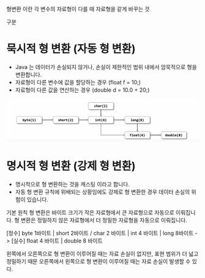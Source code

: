 형변환 이란
각 변수의 자료형이 다를 때 자료형을 같게 바꾸는 것

구분
# 묵시적 형 변환 (자동 형 변환)
* Java 는 데이터가 손실되지 않거나, 손실이 제한적인 범위 내에서 암묵적으로 형을 변환합니다.
* 자료형이 다른 변수에 값을 할당하는 경우 (float f = 10;)
* 자료형이 다른 값을 연산하는 경우 (double d = 10.0 + 20;)

![img.png](ImplicitConversion.png)

# 명시적 형 변환 (강제 형 변환)
* 명시적으로 형 변환하는 것을 캐스팅 이라고 합니다.
* 자동 형 변환 규칙에 위배되는 상황임에도 강제로 형 변환한 경우 데이터 손실의 위험이 있습니다.

기본 원칙
형 변환은 바이트 크기가 작은 자료형에서 큰 자료형으로 자동으로 이뤄집니다.
형 변환은 정밀하지 않은 자료형에서 더 정밀한 자료형을 자동으로 이뤄집니다.

[정수]
byte 1바이트 | 
short 2바이트 / char 2 바이트 | int 4 바이트 | long 8바이트
-> [실수] float 4 바이트 | double 8 바이트

왼쪽에서 오른쪽으로 형 변환이 이루어질 때는 자료 손실이 없지만, 표현 범위가 더 넓고 정밀하기 때문
오른쪽에서 왼쪽으로 형 변환이 이루어질 때는 자료 손실이 발생할 수 있다.